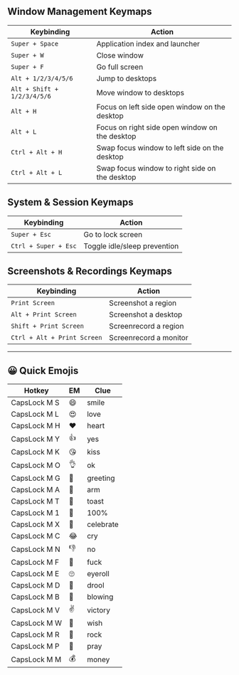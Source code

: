 ## Window Management Keymaps

| Keybinding                  | Action                                         |
| --------------------------- | ---------------------------------------------- |
| `Super + Space`             | Application index and launcher                 |
| `Super + W`                 | Close window                                   |
| `Super + F`                 | Go full screen                                 |
| `Alt + 1/2/3/4/5/6`         | Jump to desktops                               |
| `Alt + Shift + 1/2/3/4/5/6` | Move window to desktops                        |
| `Alt + H`                   | Focus on left side open window on the desktop  |
| `Alt + L`                   | Focus on right side open window on the desktop |
| `Ctrl + Alt + H`            | Swap focus window to left side on the desktop  |
| `Ctrl + Alt + L`            | Swap focus window to right side on the desktop |

## System & Session Keymaps

| Keybinding           | Action                       |
| -------------------- | ---------------------------- |
| `Super + Esc`        | Go to lock screen            |
| `Ctrl + Super + Esc` | Toggle idle/sleep prevention |

## Screenshots & Recordings Keymaps

| Keybinding                  | Action                 |
| --------------------------- | ---------------------- |
| `Print Screen`              | Screenshot a region    |
| `Alt + Print Screen`        | Screenshot a desktop   |
| `Shift + Print Screen`      | Screenrecord a region  |
| `Ctrl + Alt + Print Screen` | Screenrecord a monitor |

---

## 😀 Quick Emojis

| Hotkey       | EM  | Clue      |
| ------------ | --- | --------- |
| CapsLock M S | 😄  | smile     |
| CapsLock M L | 😍  | love      |
| CapsLock M H | ❤️  | heart     |
| CapsLock M Y | 👍  | yes       |
| CapsLock M K | 😘  | kiss      |
| CapsLock M O | 👌  | ok        |
| CapsLock M G | 👋  | greeting  |
| CapsLock M A | 💪  | arm       |
| CapsLock M T | 🥂  | toast     |
| CapsLock M 1 | 💯  | 100%      |
| CapsLock M X | 🎉  | celebrate |
| CapsLock M C | 😂  | cry       |
| CapsLock M N | 👎  | no        |
| CapsLock M F | 🖕  | fuck      |
| CapsLock M E | 🙄  | eyeroll   |
| CapsLock M D | 🤤  | drool     |
| CapsLock M B | 🤯  | blowing   |
| CapsLock M V | ✌️  | victory   |
| CapsLock M W | 🤞  | wish      |
| CapsLock M R | 🤘  | rock      |
| CapsLock M P | 🙏  | pray      |
| CapsLock M M | 💰  | money     |
